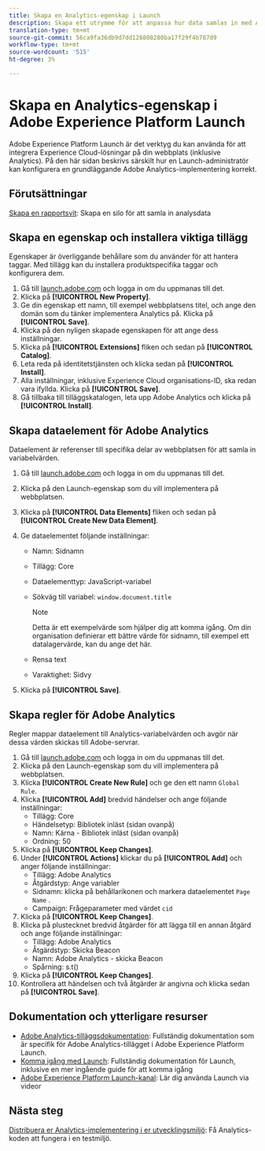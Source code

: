 ```yaml
---
title: Skapa en Analytics-egenskap i Launch
description: Skapa ett utrymme för att anpassa hur data samlas in med Adobe Experience Platform Launch.
translation-type: tm+mt
source-git-commit: 56ca9fa36db9d7dd126808280ba17f29f4b787d9
workflow-type: tm+mt
source-wordcount: '515'
ht-degree: 3%

---
```



# Skapa en Analytics-egenskap i Adobe Experience Platform Launch

Adobe Experience Platform Launch är det verktyg du kan använda för att integrera Experience Cloud-lösningar på din webbplats (inklusive Analytics). På den här sidan beskrivs särskilt hur en Launch-administratör kan konfigurera en grundläggande Adobe Analytics-implementering korrekt.

## Förutsättningar

[Skapa en rapportsvit](/help/admin/admin-console/create-report-suite.md): Skapa en silo för att samla in analysdata

## Skapa en egenskap och installera viktiga tillägg

Egenskaper är överliggande behållare som du använder för att hantera taggar. Med tillägg kan du installera produktspecifika taggar och konfigurera dem.

1. Gå till [launch.adobe.com](https://launch.adobe.com) och logga in om du uppmanas till det.
1. Klicka på **[!UICONTROL New Property]**.
1. Ge din egenskap ett namn, till exempel webbplatsens titel, och ange den domän som du tänker implementera Analytics på. Klicka på **[!UICONTROL Save]**.
1. Klicka på den nyligen skapade egenskapen för att ange dess inställningar.
1. Klicka på **[!UICONTROL Extensions]** fliken och sedan på **[!UICONTROL Catalog]**.
1. Leta reda på identitetstjänsten och klicka sedan på **[!UICONTROL Install]**.
1. Alla inställningar, inklusive Experience Cloud organisations-ID, ska redan vara ifyllda. Klicka på **[!UICONTROL Save]**.
1. Gå tillbaka till tilläggskatalogen, leta upp Adobe Analytics och klicka på **[!UICONTROL Install]**.

## Skapa dataelement för Adobe Analytics

Dataelement är referenser till specifika delar av webbplatsen för att samla in variabelvärden.

1. Gå till [launch.adobe.com](https://launch.adobe.com) och logga in om du uppmanas till det.
1. Klicka på den Launch-egenskap som du vill implementera på webbplatsen.
1. Klicka på **[!UICONTROL Data Elements]** fliken och sedan på **[!UICONTROL Create New Data Element]**.
1. Ge dataelementet följande inställningar:

   * Namn: Sidnamn
   * Tillägg: Core
   * Dataelementtyp: JavaScript-variabel
   * Sökväg till variabel: `window.document.title`

      >[!NOTE]
      >
      >Detta är ett exempelvärde som hjälper dig att komma igång. Om din organisation definierar ett bättre värde för sidnamn, till exempel ett datalagervärde, kan du ange det här.
   * Rensa text
   * Varaktighet: Sidvy
1. Klicka på **[!UICONTROL Save]**.

## Skapa regler för Adobe Analytics

Regler mappar dataelement till Analytics-variabelvärden och avgör när dessa värden skickas till Adobe-servrar.

1. Gå till [launch.adobe.com](https://launch.adobe.com) och logga in om du uppmanas till det.
1. Klicka på den Launch-egenskap som du vill implementera på webbplatsen.
1. Klicka **[!UICONTROL Create New Rule]** och ge den ett namn `Global Rule`.
1. Klicka **[!UICONTROL Add]** bredvid händelser och ange följande inställningar:
   * Tillägg: Core
   * Händelsetyp: Bibliotek inläst (sidan ovanpå)
   * Namn: Kärna - Bibliotek inläst (sidan ovanpå)
   * Ordning: 50
1. Klicka på **[!UICONTROL Keep Changes]**.
1. Under **[!UICONTROL Actions]** klickar du på **[!UICONTROL Add]** och anger följande inställningar:
   * Tillägg: Adobe Analytics
   * Åtgärdstyp: Ange variabler
   * Sidnamn: klicka på behållarikonen och markera dataelementet `Page Name` .
   * Campaign: Frågeparameter med värdet `cid`
1. Klicka på **[!UICONTROL Keep Changes]**.
1. Klicka på plustecknet bredvid åtgärder för att lägga till en annan åtgärd och ange följande inställningar:
   * Tillägg: Adobe Analytics
   * Åtgärdstyp: Skicka Beacon
   * Namn: Adobe Analytics - skicka Beacon
   * Spårning: s.t()
1. Klicka på **[!UICONTROL Keep Changes]**.
1. Kontrollera att händelsen och två åtgärder är angivna och klicka sedan på **[!UICONTROL Save]**.

## Dokumentation och ytterligare resurser

* [Adobe Analytics-tilläggsdokumentation](https://docs.adobelaunch.com/extension-reference/web/adobe-analytics-extension): Fullständig dokumentation som är specifik för Adobe Analytics-tillägget i Adobe Experience Platform Launch.
* [Komma igång med Launch](https://docs.adobelaunch.com/getting-started): Fullständig dokumentation för Launch, inklusive en mer ingående guide för att komma igång
* [Adobe Experience Platform Launch-kanal](https://experienceleague.adobe.com/?tag=Launch#recommended/solutions/experience-platform): Lär dig använda Launch via videor

## Nästa steg

[Distribuera er Analytics-implementering i er utvecklingsmiljö](deploy-dev.md): Få Analytics-koden att fungera i en testmiljö.
